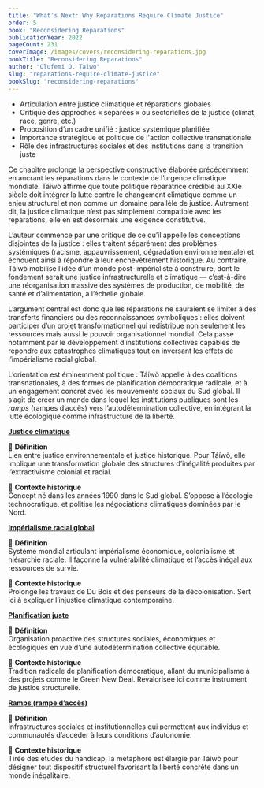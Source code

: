 ```yaml
---
title: "What’s Next: Why Reparations Require Climate Justice"
order: 5
book: "Reconsidering Reparations"
publicationYear: 2022
pageCount: 231
coverImage: /images/covers/reconsidering-reparations.jpg
bookTitle: "Reconsidering Reparations"
author: "Olufemi O. Taiwo"
slug: "reparations-require-climate-justice"
bookSlug: "reconsidering-reparations"
---
```


<!--themes:start-->
- Articulation entre justice climatique et réparations globales
- Critique des approches « séparées » ou sectorielles de la justice (climat, race, genre, etc.)
- Proposition d’un cadre unifié : justice systémique planifiée
- Importance stratégique et politique de l'action collective transnationale
- Rôle des infrastructures sociales et des institutions dans la transition juste
<!--themes:end-->

<!--summary:start-->
Ce chapitre prolonge la perspective constructive élaborée précédemment en ancrant les réparations dans le contexte de l’urgence climatique mondiale. Táíwò affirme que toute politique réparatrice crédible au XXIe siècle doit intégrer la lutte contre le changement climatique comme un enjeu structurel et non comme un domaine parallèle de justice. Autrement dit, la justice climatique n’est pas simplement compatible avec les réparations, elle en est désormais une exigence constitutive.

L’auteur commence par une critique de ce qu’il appelle les conceptions disjointes de la justice : elles traitent séparément des problèmes systémiques (racisme, appauvrissement, dégradation environnementale) et échouent ainsi à répondre à leur enchevêtrement historique. Au contraire, Táíwò mobilise l’idée d’un monde post-impérialiste à construire, dont le fondement serait une justice infrastructurelle et climatique — c’est-à-dire une réorganisation massive des systèmes de production, de mobilité, de santé et d’alimentation, à l’échelle globale.

L’argument central est donc que les réparations ne sauraient se limiter à des transferts financiers ou des reconnaissances symboliques : elles doivent participer d’un projet transformationnel qui redistribue non seulement les ressources mais aussi le pouvoir organisationnel mondial. Cela passe notamment par le développement d’institutions collectives capables de répondre aux catastrophes climatiques tout en inversant les effets de l’impérialisme racial global.

L’orientation est éminemment politique : Táíwò appelle à des coalitions transnationales, à des formes de planification démocratique radicale, et à un engagement concret avec les mouvements sociaux du Sud global. Il s’agit de créer un monde dans lequel les institutions publiques sont les *ramps* (rampes d’accès) vers l’autodétermination collective, en intégrant la lutte écologique comme infrastructure de la liberté.
<!--summary:end-->

<!--concepts:start-->
[**Justice climatique**](/concepts/justice-climatique)

🔹 **Définition**  
Lien entre justice environnementale et justice historique. Pour Táíwò, elle implique une transformation globale des structures d’inégalité produites par l’extractivisme colonial et racial.

🔹 **Contexte historique**  
Concept né dans les années 1990 dans le Sud global. S’oppose à l’écologie technocratique, et politise les négociations climatiques dominées par le Nord.

[**Impérialisme racial global**](/concepts/imperialisme-racial-global)

🔹 **Définition**  
Système mondial articulant impérialisme économique, colonialisme et hiérarchie raciale. Il façonne la vulnérabilité climatique et l’accès inégal aux ressources de survie.

🔹 **Contexte historique**  
Prolonge les travaux de Du Bois et des penseurs de la décolonisation. Sert ici à expliquer l’injustice climatique contemporaine.

[**Planification juste**](/concepts/planification-juste)

🔹 **Définition**  
Organisation proactive des structures sociales, économiques et écologiques en vue d’une autodétermination collective équitable.

🔹 **Contexte historique**  
Tradition radicale de planification démocratique, allant du municipalisme à des projets comme le Green New Deal. Revalorisée ici comme instrument de justice structurelle.

[**Ramps (rampe d’accès)**](/concepts/ramps)

🔹 **Définition**  
Infrastructures sociales et institutionnelles qui permettent aux individus et communautés d’accéder à leurs conditions d’autonomie.

🔹 **Contexte historique**  
Tirée des études du handicap, la métaphore est élargie par Táíwò pour désigner tout dispositif structurel favorisant la liberté concrète dans un monde inégalitaire.
<!--concepts:end-->
